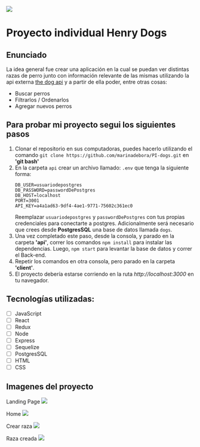 <p align='left'>
    <img src='https://res.cloudinary.com/deqbqghhq/image/upload/v1664317269/Nuevo_proyecto_14_oybsne.jpg' </img>
</p>

# Proyecto individual Henry Dogs



## Enunciado

La idea general fue crear una aplicación en la cual se puedan ver distintas razas de perro junto con información relevante de las mismas utilizando la api externa [the dog api](https://thedogapi.com/) y a partir de ella poder, entre otras cosas:

  - Buscar perros
  - Filtrarlos / Ordenarlos
  - Agregar nuevos perros

## Para probar mi proyecto segui los siguientes pasos

 1. Clonar el repositorio en sus computadoras, puedes hacerlo utilizando el comando `git clone https://github.com/marinadebora/PI-dogs.git` en <strong>'git bash'</strong>
 2. En la carpeta `api` crear un archivo llamado: `.env` que tenga la siguiente forma:
    ```
    DB_USER=usuariodepostgres
    DB_PASSWORD=passwordDePostgres
    DB_HOST=localhost
    PORT=3001
    API_KEY=a4a1ad63-9df4-4ae1-9771-75602c361ec0
    ```
    Reemplazar `usuariodepostgres` y `passwordDePostgres` con tus propias credenciales para conectarte a postgres.
    Adicionalmente será necesario que crees desde <strong>PostgresSQL</strong> una base de datos llamada `dogs`.
 3. Una vez completado este paso, desde la consola, y parado en la carpeta <strong>'api'</strong>, correr los comandos ```npm install``` para instalar las dependencias. Luego, ```npm start``` para levantar la base de datos y correr el Back-end.
 4. Repetir los comandos en otra consola, pero parado en la carpeta <strong>'client'</strong>.
 5. El proyecto debería estarse corriendo en la ruta <em>http://localhost:3000</em> en tu navegador.

## Tecnologías utilizadas:
- [ ] JavaScript
- [ ] React
- [ ] Redux
- [ ] Node
- [ ] Express
- [ ] Sequelize
- [ ] PostgresSQL
- [ ] HTML
- [ ] CSS

## Imagenes del proyecto
Landing Page
<img src ="https://res.cloudinary.com/deqbqghhq/image/upload/v1664317151/298995-alexfas01_cr6lle.jpg"/>

Home
<img src ="https://res.cloudinary.com/deqbqghhq/image/upload/v1664317449/Nuevo_proyecto_15_lqtqko.jpg"/>

Crear raza
<img src ="https://res.cloudinary.com/deqbqghhq/image/upload/v1664317565/Nuevo_proyecto_16_uvhxup.jpg"/>

Raza creada
<img src ="https://res.cloudinary.com/deqbqghhq/image/upload/v1664317737/Nuevo_proyecto_17_kflezi.jpg"/>
